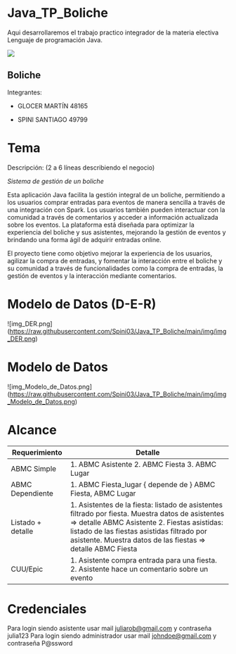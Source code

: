 # Java_TP_Boliche
Aqui desarrollaremos el trabajo practico integrador de la materia electiva Lenguaje de programación Java.

**![](https://lh4.googleusercontent.com/ptjW-3iL9bTm5-C0QnpPKPrbyWRCVwPkUOvZBuJr4xk9ARJoB-mCguPI2OWRdajDE_Clo8_EcuzgCgXgnpppYL8HTSKqTSLk_Xk02xyIznusYUBmW0DocNbAnecqq-M3hW8DsDbdrfFq3C99JKxl_Qs)**

## Boliche

 Integrantes:
 

 - GLOCER MARTÍN 48165
   
  *  SPINI SANTIAGO 49799

# Tema

Descripción: (2 a 6 líneas describiendo el negocio)

*Sistema de gestión de un boliche*

Esta aplicación Java facilita la gestión integral de un boliche, permitiendo a los usuarios comprar entradas para eventos de manera sencilla a través de una integración con Spark. Los usuarios también pueden interactuar con la comunidad a través de comentarios y acceder a información actualizada sobre los eventos. La plataforma está diseñada para optimizar la experiencia del boliche y sus asistentes, mejorando la gestión de eventos y brindando una forma ágil de adquirir entradas online.

El proyecto tiene como objetivo mejorar la experiencia de los usuarios, agilizar la compra de entradas, y fomentar la interacción entre el boliche y su comunidad a través de funcionalidades como la compra de entradas, la gestión de eventos y la interacción mediante comentarios.

# Modelo de Datos (D-E-R)

<span>![</span><span>img_DER.png</span><span>]</span><span>(</span><span>https://raw.githubusercontent.com/Spini03/Java_TP_Boliche/main/img/img_DER.png</span><span>)</span>

# Modelo de Datos 

<span>![</span><span>img_Modelo_de_Datos.png</span><span>]</span><span>(</span><span>https://raw.githubusercontent.com/Spini03/Java_TP_Boliche/main/img/img_Modelo_de_Datos.png</span><span>)</span>

# Alcance

| Requerimiento | Detalle |
|----------|----------|
| ABMC Simple | 1. ABMC Asistente 2. ABMC Fiesta 3. ABMC Lugar |
| ABMC Dependiente   | 1. ABMC Fiesta_lugar { depende de } ABMC Fiesta, ABMC Lugar  | 
| Listado + detalle  | 1. Asistentes de la fiesta: listado de asistentes filtrado por fiesta. Muestra datos de asistentes ⇒ detalle ABMC Asistente 2. Fiestas asistidas: listado de las fiestas asistidas filtrado por asistente. Muestra datos de las fiestas ⇒ detalle ABMC Fiesta  |
| CUU/Epic | 1. Asistente compra entrada para una fiesta. 2. Asistente hace un comentario sobre un evento |

# Credenciales

Para login siendo asistente usar mail juliarob@gmail.com y contraseña julia123
Para login siendo administrador usar mail johndoe@gmail.com y contraseña P@ssword 
